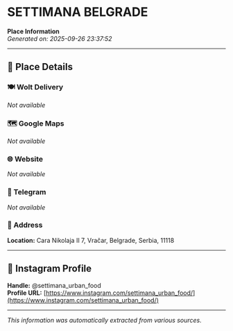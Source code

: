# SETTIMANA BELGRADE

**Place Information**  
*Generated on: 2025-09-26 23:37:52*

---

## 📍 Place Details

### 🍽️ Wolt Delivery
*Not available*

### 🗺️ Google Maps
*Not available*

### 🌐 Website
*Not available*

### 📱 Telegram
*Not available*

### 📍 Address
**Location:** Cara Nikolaja II 7, Vračar, Belgrade, Serbia, 11118

---

## 🔗 Instagram Profile

**Handle:** @settimana_urban_food  
**Profile URL:** [https://www.instagram.com/settimana_urban_food/](https://www.instagram.com/settimana_urban_food/)

---

*This information was automatically extracted from various sources.*
